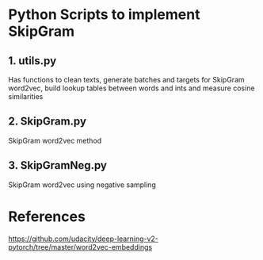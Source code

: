# Python Scripts to implement SkipGram

## 1. utils.py
Has functions to clean texts, generate batches and targets for SkipGram word2vec, build lookup tables between words and ints and measure cosine similarities

## 2. SkipGram.py
SkipGram word2vec method

## 3. SkipGramNeg.py
SkipGram word2vec using negative sampling

# References
https://github.com/udacity/deep-learning-v2-pytorch/tree/master/word2vec-embeddings
